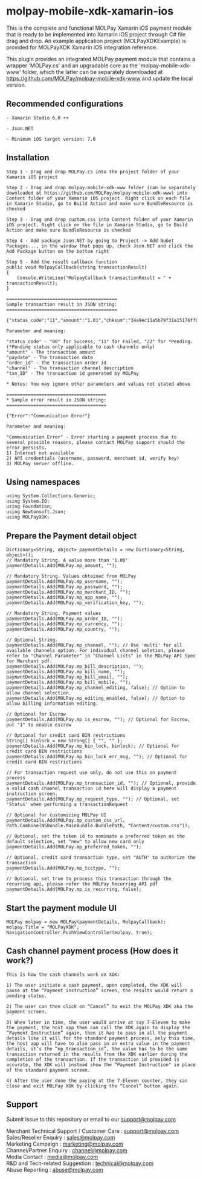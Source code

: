 <!--
# license: Copyright © 2011-2016 MOLPay Sdn Bhd. All Rights Reserved. 
-->

# molpay-mobile-xdk-xamarin-ios

This is the complete and functional MOLPay Xamarin iOS payment module that is ready to be implemented into Xamarin iOS project through C# file drag and drop. An example application project (MOLPayXDKExample) is provided for MOLPayXDK Xamarin iOS integration reference.

This plugin provides an integrated MOLPay payment module that contains a wrapper 'MOLPay.cs' and an upgradable core as the 'molpay-mobile-xdk-www' folder, which the latter can be separately downloaded at https://github.com/MOLPay/molpay-mobile-xdk-www and update the local version.

## Recommended configurations

    - Xamarin Studio 6.0 ++

    - Json.NET

    - Minimum iOS target version: 7.0

## Installation

    Step 1 - Drag and drop MOLPay.cs into the project folder of your Xamarin iOS project

    Step 2 - Drag and drop molpay-mobile-xdk-www folder (can be separately downloaded at https://github.com/MOLPay/molpay-mobile-xdk-www) into Content folder of your Xamarin iOS project. Right click on each file in Xamarin Studio, go to Build Action and make sure BundleResource is checked

    Step 3 - Drag and drop custom.css into Content folder of your Xamarin iOS project. Right click on the file in Xamarin Studio, go to Build Action and make sure BundleResource is checked

    Step 4 - Add package Json.NET by going to Project -> Add NuGet Packages..., in the window that pops up, check Json.NET and click the Add Package button on the bottom right

    Step 5 - Add the result callback function
    public void MolpayCallback(string transactionResult)
    {
        Console.WriteLine("MolpayCallback transactionResult = " + transactionResult);
    }
    
    =========================================
    Sample transaction result in JSON string:
    =========================================
    
    {"status_code":"11","amount":"1.01","chksum":"34a9ec11a5b79f31a15176ffbcac76cd","pInstruction":0,"msgType":"C6","paydate":1459240430,"order_id":"3q3rux7dj","err_desc":"","channel":"Credit","app_code":"439187","txn_ID":"6936766"}
    
    Parameter and meaning:
    
    "status_code" - "00" for Success, "11" for Failed, "22" for *Pending. 
    (*Pending status only applicable to cash channels only)
    "amount" - The transaction amount
    "paydate" - The transaction date
    "order_id" - The transaction order id
    "channel" - The transaction channel description
    "txn_ID" - The transaction id generated by MOLPay
    
    * Notes: You may ignore other parameters and values not stated above
    
    =====================================
    * Sample error result in JSON string:
    =====================================
    
    {"Error":"Communication Error"}
    
    Parameter and meaning:
    
    "Communication Error" - Error starting a payment process due to several possible reasons, please contact MOLPay support should the error persists.
    1) Internet not available
    2) API credentials (username, password, merchant id, verify key)
    3) MOLPay server offline.

## Using namespaces

    using System.Collections.Generic;
    using System.IO;
    using Foundation;
    using Newtonsoft.Json;
    using MOLPayXDK;

## Prepare the Payment detail object

    Dictionary<String, object> paymentDetails = new Dictionary<String, object>();
    // Mandatory String. A value more than '1.00'
    paymentDetails.Add(MOLPay.mp_amount, "");

    // Mandatory String. Values obtained from MOLPay
    paymentDetails.Add(MOLPay.mp_username, "");
    paymentDetails.Add(MOLPay.mp_password, "");
    paymentDetails.Add(MOLPay.mp_merchant_ID, "");
    paymentDetails.Add(MOLPay.mp_app_name, "");
    paymentDetails.Add(MOLPay.mp_verification_key, "");

    // Mandatory String. Payment values
    paymentDetails.Add(MOLPay.mp_order_ID, "");
    paymentDetails.Add(MOLPay.mp_currency, "");
    paymentDetails.Add(MOLPay.mp_country, "");

    // Optional String.
    paymentDetails.Add(MOLPay.mp_channel, ""); // Use 'multi' for all available channels option. For individual channel seletion, please refer to "Channel Parameter" in "Channel Lists" in the MOLPay API Spec for Merchant pdf. 
    paymentDetails.Add(MOLPay.mp_bill_description, "");
    paymentDetails.Add(MOLPay.mp_bill_name, "");
    paymentDetails.Add(MOLPay.mp_bill_email, "");
    paymentDetails.Add(MOLPay.mp_bill_mobile, "");
    paymentDetails.Add(MOLPay.mp_channel_editing, false); // Option to allow channel selection.
    paymentDetails.Add(MOLPay.mp_editing_enabled, false); // Option to allow billing information editing.

    // Optional for Escrow
    paymentDetails.Add(MOLPay.mp_is_escrow, ""); // Optional for Escrow, put "1" to enable escrow

    // Optional for credit card BIN restrictions
    String[] binlock = new String[] { "", "" };
    paymentDetails.Add(MOLPay.mp_bin_lock, binlock); // Optional for credit card BIN restrictions
    paymentDetails.Add(MOLPay.mp_bin_lock_err_msg, ""); // Optional for credit card BIN restrictions

    // For transaction request use only, do not use this on payment process
    paymentDetails.Add(MOLPay.mp_transaction_id, ""); // Optional, provide a valid cash channel transaction id here will display a payment instruction screen.
    paymentDetails.Add(MOLPay.mp_request_type, ""); // Optional, set 'Status' when performing a transactionRequest

    // Optional for customizing MOLPay UI
    paymentDetails.Add(MOLPay.mp_custom_css_url, Path.Combine(NSBundle.MainBundle.BundlePath, "Content/custom.css"));

    // Optional, set the token id to nominate a preferred token as the default selection, set "new" to allow new card only
    paymentDetails.Add(MOLPay.mp_preferred_token, "");

    // Optional, credit card transaction type, set "AUTH" to authorize the transaction
    paymentDetails.Add(MOLPay.mp_tcctype, "");

    // Optional, set true to process this transaction through the recurring api, please refer the MOLPay Recurring API pdf 
    paymentDetails.Add(MOLPay.mp_is_recurring, false);

## Start the payment module UI

    MOLPay molpay = new MOLPay(paymentDetails, MolpayCallback);
    molpay.Title = "MOLPayXDK";
    NavigationController.PushViewController(molpay, true);
    
## Cash channel payment process (How does it work?)

    This is how the cash channels work on XDK:
    
    1) The user initiate a cash payment, upon completed, the XDK will pause at the “Payment instruction” screen, the results would return a pending status.
    
    2) The user can then click on “Cancel” to exit the MOLPay XDK aka the payment screen.
    
    3) When later in time, the user would arrive at say 7-Eleven to make the payment, the host app then can call the XDK again to display the “Payment Instruction” again, then it has to pass in all the payment details like it will for the standard payment process, only this time, the host app will have to also pass in an extra value in the payment details, it’s the “mp_transaction_id”, the value has to be the same transaction returned in the results from the XDK earlier during the completion of the transaction. If the transaction id provided is accurate, the XDK will instead show the “Payment Instruction" in place of the standard payment screen.
    
    4) After the user done the paying at the 7-Eleven counter, they can close and exit MOLPay XDK by clicking the “Cancel” button again.

## Support

Submit issue to this repository or email to our support@molpay.com

Merchant Technical Support / Customer Care : support@molpay.com<br>
Sales/Reseller Enquiry : sales@molpay.com<br>
Marketing Campaign : marketing@molpay.com<br>
Channel/Partner Enquiry : channel@molpay.com<br>
Media Contact : media@molpay.com<br>
R&D and Tech-related Suggestion : technical@molpay.com<br>
Abuse Reporting : abuse@molpay.com
